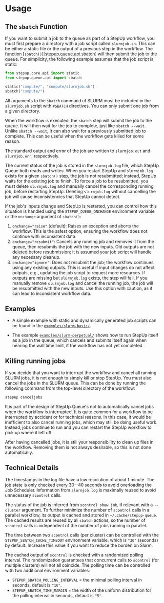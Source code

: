 # Usage

## The `sbatch` Function

If you want to submit a job to the queue as part of a StepUp workflow,
you must first prepare a directory with a job script called `slurmjob.sh`.
This can be either a static file or the output of a previous step in the workflow.
The function [`sbatch()`][stepup.queue.api.sbatch] will then submit the job to the queue.
For simplicity, the following example assumes that the job script is static:

```python
from stepup.core.api import static
from stepup.queue.api import sbatch

static("compute/", "compute/slurmjob.sh")
sbatch("compute/")
```

All arguments to the `sbatch` command of SLURM
must be included in the `slurmjob.sh` script with `#SBATCH` directives.
You can only submit one job from a given directory.

When the workflow is executed, the `sbatch` step will submit the job to the queue.
It will then wait for the job to complete, just like `sbatch --wait`.
Unlike `sbatch --wait`, it can also wait for a previously submitted job to complete.
This can be useful when the workflow gets killed for some reason.

The standard output and error of the job are written to `slurmjob.out` and `slurmjob.err`, respectively.

The current status of the job is stored in the `slurmjob.log` file,
which StepUp Queue both reads and writes.
When you restart StepUp and `slurmjob.log` exists for a given `sbatch()` step,
the job is not resubmitted; instead, StepUp waits for the existing job to finish.
To force a job to be resubmitted, you must delete `slurmjob.log`
and manually cancel the corresponding running job, before restarting StepUp.
Deleting `slurmjob.log` without cancelling the job
will cause inconsistencies that StepUp cannot detect.

If the job's inputs change and StepUp is restarted,
you can control how this situation is handled using
the `STEPUP_QUEUE_ONCHANGE` environment variable or the `onchange` argument of `sbatch()`:

1. `onchange="raise"` (default):
    Raises an exception and aborts the workflow.
    This is the safest option, ensuring the workflow does not continue with inconsistent data.
2. `onchange="resubmit"`:
    Cancels any running job and removes it from the queue,
    then resubmits the job with the new inputs.
    Old outputs are not deleted before resubmission;
    it is assumed your job script will handle any necessary cleanup.
3. `onchange="ignore"`:
    Does not resubmit the job; the workflow continues using any existing outputs.
    This is useful if input changes do not affect outputs,
    e.g., updating the job script to request more resources.
    If outputs are missing but `slurmjob.log` exists, the step will fail.
    If you manually remove `slurmjob.log` and cancel the running job,
    the job will be resubmitted with the new inputs.
    Use this option with caution, as it can lead to inconsistent workflow data.

## Examples

- A simple example with static and dynamically generated job scripts
  can be found in the [`examples/slurm-basic/`](examples/slurm-basic/README.md).

- The example [`examples/slurm-perpetual/`](examples/slurm-perpetual/README.md)
  shows how to run StepUp itself as a job in the queue,
  which cancels and submits itself again when nearing the wall time limit,
  if the workflow has not yet completed.

## Killing running jobs

If you decide that you want to interrupt the workflow and cancel all running SLURM jobs,
it is not enough to simply kill or stop StepUp.
You must also cancel the jobs in the SLURM queue.
This can be done by running the following command from the top-level directory of the workflow:

```bash
stepup canceljobs
```

It is part of the design of StepUp Queue's not to automatically cancel jobs when the workflow is interrupted.
It is quite common for a workflow to be interrupted by accident or for technical reasons.
In this case, it would be inefficient to also cancel running jobs, which may still be doing useful work.
Instead, jobs continue to run and you can restart the StepUp workflow to pick up where it left off.

After having cancelled jobs, it is still your responsibility to clean up files in the workflow.
Removing them is not always desirable, so this is not done automatically.

## Technical Details

The timestamps in the log file have a low resolution of about 1 minute.
The job state is only checked every 30--40 seconds to avoid overloading the Job Scheduler.
Information from `slurmjob.log` is maximally reused to avoid unnecessary `scontrol` calls.

The status of the job is inferred from `scontrol show job`, if relevant with a `--cluster` argument.
To further minimize the number of `scontrol` calls in a parallel workflow,
its output is cached and stored in `~/.cache/stepup-queue`.
The cached results are reused by all `sbatch` actions,
so the number of `scontrol` calls is independent of the
number of jobs running in parallel.

The time between two `scontrol` calls (per cluster) can be controlled with the
`STEPUP_SBATCH_CACHE_TIMEOUT` environment variable, which is `"30"` (seconds) by default.
Increase this value if you want to reduce the burden on Slurm.

The cached output of `scontrol` is checked with a randomized polling interval.
The randomization guarantees that concurrent calls to `scontrol` (for multiple clusters)
will not all coincide.
The polling time can be controlled with two additional environment variables:

- `STEPUP_SBATCH_POLLING_INTERVAL` = the minimal polling interval in seconds, default is `"10"`.
- `STEPUP_SBATCH_TIME_MARGIN` = the width of the uniform distribution for the polling interval
  in seconds, default is `"5"`.
